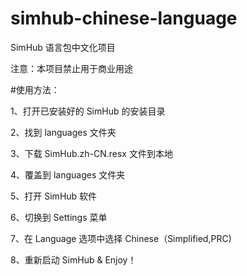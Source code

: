 # simhub-chinese-language
SimHub 语言包中文化项目

注意：本项目禁止用于商业用途

#使用方法：

1、打开已安装好的 SimHub 的安装目录

2、找到 languages 文件夹

3、下载 SimHub.zh-CN.resx 文件到本地

4、覆盖到 languages 文件夹

5、打开 SimHub 软件

6、切换到 Settings 菜单

7、在 Language 选项中选择 Chinese（Simplified,PRC)

8、重新启动 SimHub & Enjoy！